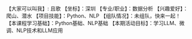 【大家可以叫我】: 且歌
【坐标】：深圳
【专业/职业】：数据分析
【兴趣爱好】： 爬山、潜水
【项目技能】：Python、NLP
【组队情况】：未组队，快来一起！
【本课程学习基础】：Python基础、NLP基础
【本期活动目标】：学习LLM、微调、NLP技术和LLM应用